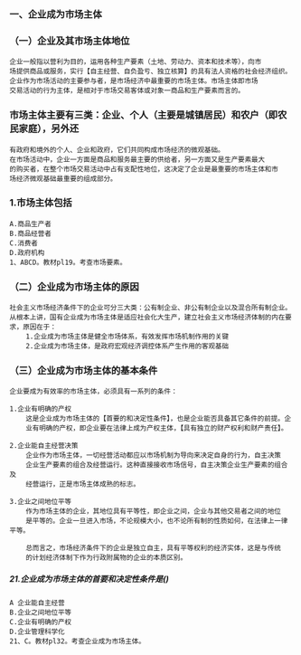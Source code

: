 ### 一、企业成为市场主体
### （一）企业及其市场主体地位
    企业一般指以营利为目的，运用各种生产要素（土地、劳动力、资本和技术等），向市
    场提供商品或服务，实行【自主经营、自负盈亏、独立核算】的具有法人资格的社会经济组织。
    企业作为市场活动的主要参与者，是市场经济中最重要的市场主体。市场主体即市场
    交易活动的行为主体，是相对于市场交易客体或对象一商品和生产要素而言的。

### 市场主体主要有三类：企业、个人（主要是城镇居民）和农户（即农民家庭），另外还
    有政府和境外的个人、企业和政府，它们共同构成市场经济的微观基础。
    在市场活动中，企业一方面是商品和服务最主要的供给者，另一方面又是生产要素最大
    的购买者，在整个市场交易活动中占有支配性地位，这决定了企业是最重要的市场主体和市
    场经济微观基础最重要的组成部分。
    
### 1.市场主体包括
    A.商品生产者
    B.商品经营者
    C.消费者
    D.政府机构
    1、ABCD。教材pl19。考查市场要素。    
    
    
### （二）企业成为市场主体的原因
    社会主义市场经济条件下的企业可分三大类：公有制企业、非公有制企业以及混合所有制企业。
    从根本上讲，国有企业成为市场主体是适应社会化大生产，建立社会主义市场经济体制的内在要求，原因在于：
        1.企业成为市场主体是健全市场体系，有效发挥市场机制作用的关键
        2.企业成为市场主体，是政府宏观经济调控体系产生作用的客观基础
    
### （三）企业成为市场主体的基本条件
    企业要成为有效率的市场主体，必须具有一系列的条件：
    
    1.企业有明确的产权
        这是企业成为市场主体的【首要的和决定性条件】，也是企业能否具备其它条件的前提。企
        业有明确的产权，即企业要在法律上成为产权主体，【具有独立的财产权利和财产责任】。
        
    2.企业能自主经营决策
        企业作为市场主体，一切经营活动都应以市场机制为导向来决定自身的行为，自主决策
        企业生产要素的组合及经营运行。这种直接接收市场信号，自主决策企业生产要素的组合及
        经营运行，正是市场主体成熟的标志。
        
    3.企业之间地位平等
        作为市场主体的企业，其地位具有平等性，即企业之间，企业与其他交易者之间的地位
        是平等的。企业一旦进入市场，不论规模大小，也不论所有制的性质如何，在法律上一律平等。
        
        总而言之，市场经济条件下的企业是独立自主，具有平等权利的经济实体，这是与传统
        的计划经济体制下作为行政附属物的企业的本质区别。

##### 21.企业成为市场主体的首要和决定性条件是()
    A 企业能自主经营
    B.企业之间地位平等
    C.企业有明确的产权
    D.企业管理科学化
    21、C。教材pl32。考查企业成为市场主体。